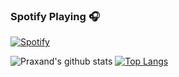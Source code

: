 ### Spotify Playing 🎧
[![Spotify](https://novatorem.praxand.vercel.app/api/spotify)](https://open.spotify.com/user/lm551ewnkq6e170e1iny0imee)

![Praxand's github stats](https://github-readme-stats.praxand.vercel.app/api?username=Praxand&theme=dark&show_icons=true)
[![Top Langs](https://github-readme-stats.vercel.app/api/top-langs/?username=praxand)](https://github.com/anuraghazra/github-readme-stats)
